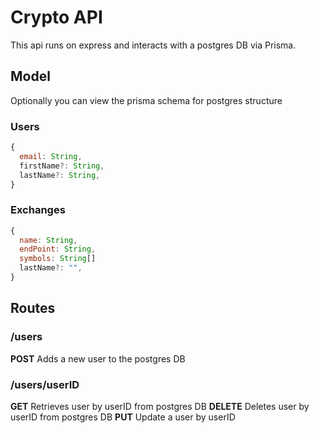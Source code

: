 # Crypto API
This api runs on express and interacts with a postgres DB via Prisma. 

## Model
Optionally you can view the prisma schema for postgres structure
### Users
```javascript
{
  email: String,
  firstName?: String,
  lastName?: String,
}
```
### Exchanges
```javascript
{
  name: String,
  endPoint: String,
  symbols: String[]
  lastName?: "",
}
```

## Routes
### /users
**POST**
Adds a new user to the postgres DB
### /users/userID
**GET**
Retrieves user by userID from postgres DB
**DELETE**
Deletes user by userID from postgres DB
**PUT**
Update a user by userID
